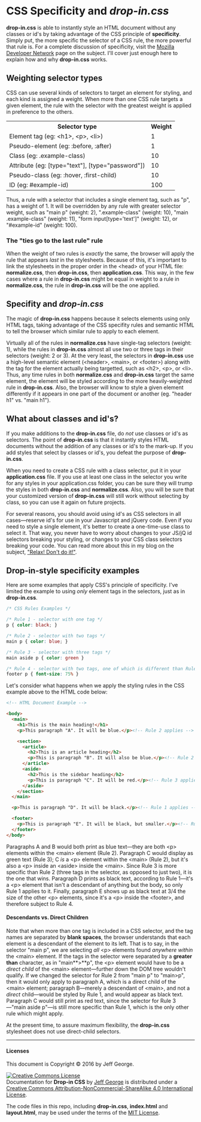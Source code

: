 # CSS Specificity and _drop-in.css_

**drop-in.css** is able to instantly style an HTML document without any classes or id's by taking advantage of the CSS principle of **specificity**. Simply put, the more specific the selector of a CSS rule, the more powerful that rule is. For a complete discussion of specificity, visit the [Mozilla Developer Network](https://developer.mozilla.org/en-US/docs/Web/CSS/Specificity) page on the subject. I'll cover just enough here to explain how and why **drop-in.css** works.

## Weighting selector types
CSS can use several kinds of selectors to target an element for styling, and each kind is assigned a weight. When more than one CSS rule targets a given element, the rule with the selector with the greatest weight is applied in preference to the others.

<table>
  <tr>
    <th>Selector type</th>
    <th>Weight</th>
  </tr>
  <tr>
    <td>Element tag (eg: &lt;h1&gt;, &lt;p&gt;, &lt;li&gt;)</td>
    <td>1</td>
  </tr>
  <tr>
    <td>Pseudo-element (eg: :before, :after)</td>
    <td>1</td>
  </tr>
  <tr>
    <td>Class (eg: .example-class)</td>
    <td>10</td>
  </tr>
  <tr>
    <td>Attribute (eg: [type="text"], [type="password"])</td>
    <td>10</td>
  </tr>
  <tr>
    <td>Pseudo-class (eg: :hover, :first-child)</td>
    <td>10</td>
  </tr>
  <tr>
    <td>ID (eg: #example-id)</td>
    <td>100</td>
  </tr>
</table>

Thus, a rule with a selector that includes a single element tag, such as "p", has a weight of 1. It will be overridden by any rule with greater selector weight, such as "main p" (weight: 2), ".example-class" (weight: 10), "main .example-class" (weight: 11), "form input\[type='text']" (weight: 12), or "#example-id" (weight: 100).

### The "ties go to the last rule" rule
When the weight of two rules is _exactly_ the same, the browser will apply the rule that appears _last_ in the stylesheets. Because of this, it's important to link the stylesheets in the proper order in the \<head> of your HTML file: **normalize.css**, then **drop-in.css**, then **application.css**. This way, in the few cases where a rule in **drop-in.css** might be equal in weight to a rule in **normalize.css**, the rule in **drop-in.css** will be the one applied.

## Specifity and _drop-in.css_
The magic of **drop-in.css** happens because it selects elements using only HTML tags, taking advantage of the CSS specifity rules and semantic HTML to tell the browser which similar rule to apply to each element.

Virtually all of the rules in **normalize.css** have single-tag selectors (weight: 1), while the rules in **drop-in.css** almost all use two or three tags in their selectors (weight: 2 or 3). At the very least, the selectors in **drop-in.css** use a high-level semantic element (\<header>, \<main>, or \<footer>) along with the tag for the element actually being targetted, such as \<h2>, \<p>, or \<li>. Thus, any time rules in both **normalize.css** and **drop-in.css** target the same element, the element will be styled according to the more heavily-weighted rule in **drop-in.css**. Also, the browser will know to style a given element differently if it appears in one part of the document or another (eg. "header h1" vs. "main h1").

## What about classes and id's?
If you make additions to the **drop-in.css** file, do _not_ use classes or id's as selectors. The point of **drop-in.css** is that it instantly styles HTML documents without the addition of any classes or id's to the mark-up. If you add styles that select by classes or id's, you defeat the purpose of **drop-in.css**.

When you need to create a CSS rule with a class selector, put it in your **application.css** file. If you use at least one class in the selector you write for any styles in your application.css folder, you can be sure they will trump the styles in both **drop-in.css** and **normalize.css**. Also, you will be sure that your customized version of **drop-in.css** will still work without selecting by class, so you can use it again on future projects.

For several reasons, you should avoid using id's as CSS selectors in all cases&mdash;reserve id's for use in your Javascript and jQuery code. Even if you need to style a single element, it's better to create a one-time-use class to select it. That way, you never have to worry about changes to your JS/jQ id selectors breaking your styling, or changes to your CSS class selectors breaking your code. You can read more about this in my blog on the subject, ["Relax! Don't do it!"](http://webdevjeff.us/blog/css-concepts.html).

## Drop-in-style specificity examples

Here are some examples that apply CSS's principle of specificity. I've limited the example to using _only_ element tags in the selectors, just as in **drop-in.css**.

```css
/* CSS Rules Examples */

/* Rule 1 - selector with one tag */
p { color: black; }

/* Rule 2 - selector with two tags */
main p { color: blue; }

/* Rule 3 - selector with three tags */
main aside p { color: green }

/* Rule 4 - selector with two tags, one of which is different than Rule 2 */
footer p { font-size: 75% }
```

Let's consider what happens when we apply the styling rules in the CSS example above to the HTML code below:

```html
<!-- HTML Document Example -->

<body>
  <main>
    <h1>This is the main heading!</h1>
    <p>This paragraph "A". It will be blue.</p><!-- Rule 2 applies -->

    <section>
      <article>
        <h2>This is an article heading</h2>
        <p>This is paragraph "B". It will also be blue.</p><!-- Rule 2 applies -->
      </article>
      <aside>
        <h2>This is the sidebar heading</h2>
        <p>This is paragraph "C". It will be red.</p><!-- Rule 3 applies -->
      </aside>
    </section>
  </main>

  <p>This is paragraph "D". It will be black.</p><!-- Rule 1 applies -->

  <footer>
    <p>This is paragraph "E". It will be black, but smaller.</p><!-- Rule 4 applies -->
  </footer>
</body>
```

Paragraphs A and B would both print as blue text&mdash;they are both \<p> elements within the \<main> element (Rule 2). Paragraph C would display as green text (Rule 3); C _is_ a \<p> element within the \<main> (Rule 2), but it's also a \<p> inside an \<aside> inside the \<main>. Since Rule 3 is more specific than Rule 2 (three tags in the selector, as opposed to just two), it is the one that wins. Paragraph D prints as black text, according to Rule 1&mdash;it's a \<p> element that isn't a descendant of anything but the body, so only Rule 1 applies to it. Finally, paragraph E shows up as black text at 3/4 the size of the other \<p> elements, since it's a \<p> inside the \<footer>, and therefore subject to Rule 4.

#### Descendants vs. Direct Children
Note that when more than one tag is included in a CSS selector, and the tag names are separated by **blank spaces**, the browser understands that each element is a descendant of the element to its left. That is to say, in the selector "main p", we are selecting _all_ \<p> elements found _anywhere within_ the \<main> element. If the tags in the selector were separated by a **greater than** character, as in "main**&gt;**p", the \<p> element would have to be a _direct child_ of the \<main> element&mdash;further down the DOM tree wouldn't qualify. If we changed the selector for Rule 2 from "main p" to "main&gt;p", then it would only apply to paragraph A, which is a direct child of the \<main> element; paragraph B&mdash;merely a descendant of \<main>, and not a _direct_ child&mdash;would be styled by Rule 1, and would appear as black text. Paragraph C would still print as red text, since the selector for Rule 3&mdash;"main aside p"&mdash;is still more specific than Rule 1, which is the only other rule which might apply.

At the present time, to assure maximum flexibility, the **drop-in.css** stylesheet does not use direct-child selectors.

<hr>

#### Licenses

This document is Copyright &copy; 2016 by Jeff George.

<a rel="license" href="http://creativecommons.org/licenses/by-nc-sa/4.0/"><img alt="Creative Commons License" style="border-width:0" src="https://i.creativecommons.org/l/by-nc-sa/4.0/88x31.png" /></a><br /><span xmlns:dct="http://purl.org/dc/terms/" href="http://purl.org/dc/dcmitype/Text" property="dct:title" rel="dct:type">Documentation for <b>Drop-in CSS</b></span> by <a xmlns:cc="http://creativecommons.org/ns#" href="webdevjeffus.github.io/drop-in-css" property="cc:attributionName" rel="cc:attributionURL">Jeff George</a> is distributed under a <a rel="license" href="http://creativecommons.org/licenses/by-nc-sa/4.0/">Creative Commons Attribution-NonCommercial-ShareAlike 4.0 International License</a>.

The code files in this repo, including **drop-in.css**, **index.html** and **layout.html**, may be used under the terms of the [MIT License](https://opensource.org/licenses/MIT).

